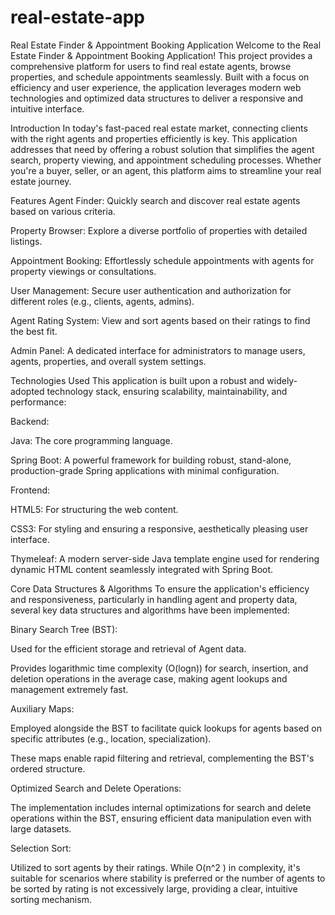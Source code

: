 # real-estate-app
Real Estate Finder & Appointment Booking Application
Welcome to the Real Estate Finder & Appointment Booking Application! This project provides a comprehensive platform for users to find real estate agents, browse properties, and schedule appointments seamlessly. Built with a focus on efficiency and user experience, the application leverages modern web technologies and optimized data structures to deliver a responsive and intuitive interface.

Introduction
In today's fast-paced real estate market, connecting clients with the right agents and properties efficiently is key. This application addresses that need by offering a robust solution that simplifies the agent search, property viewing, and appointment scheduling processes. Whether you're a buyer, seller, or an agent, this platform aims to streamline your real estate journey.

Features
Agent Finder: Quickly search and discover real estate agents based on various criteria.

Property Browser: Explore a diverse portfolio of properties with detailed listings.

Appointment Booking: Effortlessly schedule appointments with agents for property viewings or consultations.

User Management: Secure user authentication and authorization for different roles (e.g., clients, agents, admins).

Agent Rating System: View and sort agents based on their ratings to find the best fit.

Admin Panel: A dedicated interface for administrators to manage users, agents, properties, and overall system settings.

Technologies Used
This application is built upon a robust and widely-adopted technology stack, ensuring scalability, maintainability, and performance:

Backend:

Java: The core programming language.

Spring Boot: A powerful framework for building robust, stand-alone, production-grade Spring applications with minimal configuration.

Frontend:

HTML5: For structuring the web content.

CSS3: For styling and ensuring a responsive, aesthetically pleasing user interface.

Thymeleaf: A modern server-side Java template engine used for rendering dynamic HTML content seamlessly integrated with Spring Boot.


 Core Data Structures & Algorithms
To ensure the application's efficiency and responsiveness, particularly in handling agent and property data, several key data structures and algorithms have been implemented:

Binary Search Tree (BST):

Used for the efficient storage and retrieval of Agent data.

Provides logarithmic time complexity (O(logn)) for search, insertion, and deletion operations in the average case, making agent lookups and management extremely fast.

Auxiliary Maps:

Employed alongside the BST to facilitate quick lookups for agents based on specific attributes (e.g., location, specialization).

These maps enable rapid filtering and retrieval, complementing the BST's ordered structure.

Optimized Search and Delete Operations:

The implementation includes internal optimizations for search and delete operations within the BST, ensuring efficient data manipulation even with large datasets.

Selection Sort:

Utilized to sort agents by their ratings. While O(n^2 ) in complexity, it's suitable for scenarios where stability is preferred or the number of agents to be sorted by rating is not excessively large, providing a clear, intuitive sorting mechanism.

